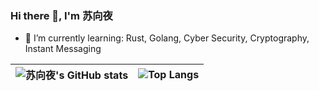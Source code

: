 ### Hi there 👋, I'm 苏向夜

- 🌱 I’m currently learning: Rust, Golang, Cyber Security, Cryptography, Instant Messaging

| ![苏向夜's GitHub stats](https://github-readme-stats.vercel.app/api?username=fu050409&show_icons=true&theme=tokyonight) | ![Top Langs](https://github-readme-stats.vercel.app/api/top-langs/?username=fu050409&langs_count=4&theme=tokyonight) |
| ------------- | ------------- |

